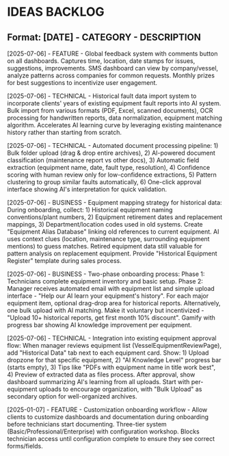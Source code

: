 # IDEAS BACKLOG

## Format: [DATE] - CATEGORY - DESCRIPTION

[2025-07-06] - FEATURE - Global feedback system with comments button on all dashboards. Captures time, location, date stamps for issues, suggestions, improvements. SMS dashboard can view by company/vessel, analyze patterns across companies for common requests. Monthly prizes for best suggestions to incentivize user engagement.

[2025-07-06] - TECHNICAL - Historical fault data import system to incorporate clients' years of existing equipment fault reports into AI system. Bulk import from various formats (PDF, Excel, scanned documents), OCR processing for handwritten reports, data normalization, equipment matching algorithm. Accelerates AI learning curve by leveraging existing maintenance history rather than starting from scratch.

[2025-07-06] - TECHNICAL - Automated document processing pipeline: 1) Bulk folder upload (drag & drop entire archives), 2) AI-powered document classification (maintenance report vs other docs), 3) Automatic field extraction (equipment name, date, fault type, resolution), 4) Confidence scoring with human review only for low-confidence extractions, 5) Pattern clustering to group similar faults automatically, 6) One-click approval interface showing AI's interpretation for quick validation.

[2025-07-06] - BUSINESS - Equipment mapping strategy for historical data: During onboarding, collect: 1) Historical equipment naming conventions/plant numbers, 2) Equipment retirement dates and replacement mappings, 3) Department/location codes used in old systems. Create "Equipment Alias Database" linking old references to current equipment. AI uses context clues (location, maintenance type, surrounding equipment mentions) to guess matches. Retired equipment data still valuable for pattern analysis on replacement equipment. Provide "Historical Equipment Register" template during sales process.

[2025-07-06] - BUSINESS - Two-phase onboarding process: Phase 1: Technicians complete equipment inventory and basic setup. Phase 2: Manager receives automated email with equipment list and simple upload interface - "Help our AI learn your equipment's history". For each major equipment item, optional drag-drop area for historical reports. Alternatively, one bulk upload with AI matching. Make it voluntary but incentivized - "Upload 10+ historical reports, get first month 10% discount". Gamify with progress bar showing AI knowledge improvement per equipment.

[2025-07-06] - TECHNICAL - Integration into existing equipment approval flow: When manager reviews equipment list (VesselEquipmentReviewPage), add "Historical Data" tab next to each equipment card. Show: 1) Upload dropzone for that specific equipment, 2) "AI Knowledge Level" progress bar (starts empty), 3) Tips like "PDFs with equipment name in title work best", 4) Preview of extracted data as files process. After approval, show dashboard summarizing AI's learning from all uploads. Start with per-equipment uploads to encourage organization, with "Bulk Upload" as secondary option for well-organized archives.

[2025-01-07] - FEATURE - Customization onboarding workflow - Allow clients to customize dashboards and documentation during onboarding before technicians start documenting. Three-tier system (Basic/Professional/Enterprise) with configuration workshop. Blocks technician access until configuration complete to ensure they see correct forms/fields.